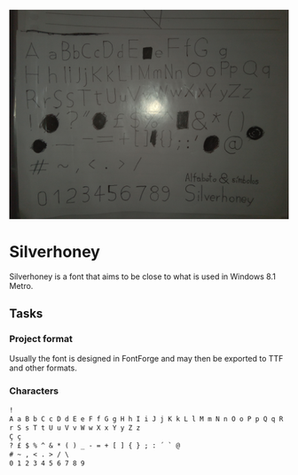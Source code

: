 ![](typography1.jpg)

# Silverhoney

Silverhoney is a font that aims to be close to what is used in Windows 8.1 Metro.

## Tasks

### Project format

Usually the font is designed in FontForge and may then be exported to TTF and other formats.

### Characters

```
!
A a B b C c D d E e F f G g H h I i J j K k L l M m N n O o P p Q q R r S s T t U u V v W w X x Y y Z z
Ç ç
? £ $ % ^ & * ( ) _ - = + [ ] { } ; : ´ ` @
# ~ , < . > / \
0 1 2 3 4 5 6 7 8 9
```
